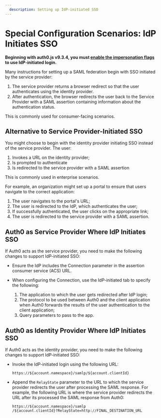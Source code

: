```yaml
---
  description: Setting up IdP-initiated SSO
---
```


# Special Configuration Scenarios: IdP Initiates SSO

**Beginning with auth0.js v9.3.4, you must [enable the impersonation flags](/user-profile/user-impersonation#enable-impersonation) to use IdP-initiated login.**

Many instructions for setting up a SAML federation begin with SSO initiated by the service provider:

1. The service provider returns a browser redirect so that the user authenticates using the identity provider.
2. After authentication, the browser redirects the user back to the Service Provider with a SAML assertion containing information about the authentication status.

This is commonly used for consumer-facing scenarios.

## Alternative to Service Provider-Initiated SSO

You might choose to begin with the identity provider initiating SSO instead of the service provider. The user:

1. Invokes a URL on the identity provider;
2. Is prompted to authenticate
3. Is redirected to the service provider with a SAML assertion

This is commonly used in enterprise scenarios.

For example, an organization might set up a portal to ensure that users navigate to the correct application:

1. The user navigates to the portal's URL;
2. The user is redirected to the IdP, which authenticates the user;
3. If successfully authenticated, the user clicks on the appropriate link;
4. The user is redirected to the service provider with a SAML assertion.

## Auth0 as Service Provider Where IdP Initiates SSO

If Auth0 acts as the service provider, you need to make the following changes to support IdP-initiated SSO:

* Ensure the IdP includes the Connection parameter in the assertion consumer service (ACS) URL.
* When configuring the Connection, use the IdP-initiated tab to specify the following:

    1. The application to which the user gets redirected after IdP login;
    2. The protocol to be used between Auth0 and the client application when Auth0 forwards the results of the user authentication to the client application;
    3. Query parameters to pass to the app.

## Auth0 as Identity Provider Where IdP Initiates SSO

If Auth0 acts as the identity provider, you need to make the following changes to support IdP-initiated SSO:

* Invoke the IdP-initiated login using the following URL:

  ```text
  https://${account.namespace}/samlp/${account.clientId}
  ```

* Append the `RelayState` parameter to the URL to which the service provider redirects the user after processing the SAML response. For example, the following URL is where the service provider redirects the URL after its processed the SAML response from Auth0:

  ```text
  https://${account.namespace}/samlp
  /${account.clientId}?RelayState=http://FINAL_DESTINATION_URL
  ```
